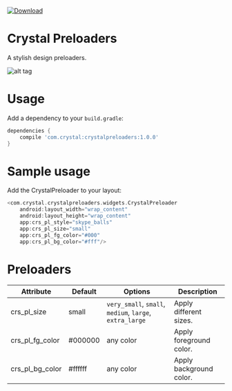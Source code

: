 [ ![Download](https://api.bintray.com/packages/syedowaisali/maven/crystalpreloaders/images/download.svg) ](https://bintray.com/syedowaisali/maven/crystalpreloaders/_latestVersion)

# Crystal Preloaders

A stylish design preloaders.

![alt tag](https://drive.google.com/uc?export=view&id=0B9bDENyIABT6R04zNDlTelc0Q2M)

# Usage
Add a dependency to your `build.gradle`:
```groovy
dependencies {
    compile 'com.crystal:crystalpreloaders:1.0.0'
}
```

# Sample usage

Add the CrystalPreloader to your layout:

```groovy
<com.crystal.crystalpreloaders.widgets.CrystalPreloader
    android:layout_width="wrap_content"
    android:layout_height="wrap_content"
    app:crs_pl_style="skype_balls"
    app:crs_pl_size="small"
    app:crs_pl_fg_color="#000"
    app:crs_pl_bg_color="#fff"/>
```

# Preloaders

Attribute | Default | Options | Description
------------ | ------------- | ------------- | -------------
crs_pl_size | small | ``very_small``, ``small``, ``medium``, ``large``, ``extra_large`` | Apply different  sizes.
crs_pl_fg_color| #000000 | any color | Apply foreground color.
crs_pl_bg_color | #ffffff | any color | Apply background color.